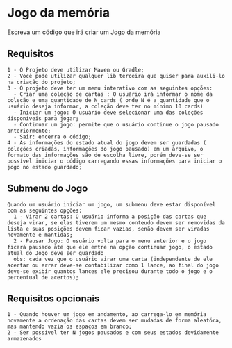# Jogo da memória

Escreva um código que irá criar um Jogo da memória

  ## Requisitos
    1 - O Projeto deve utilizar Maven ou Gradle;
    2 - Você pode utilizar qualquer lib terceira que quiser para auxili-lo na criação do projeto;
    3 - O projeto deve ter um menu interativo com as seguintes opções:
      - Criar uma coleção de cartas : O usuário irá informar o nome da coleção e uma quantidade de N cards ( onde N é a quantidade que o usuário deseja informar, a coleção deve ter no mínimo 10 cards)
      - Iniciar um jogo: O usuário deve selecionar uma das coleções disponíveis para jogar;
      - Continuar um jogo: permite que o usuário continue o jogo pausado anteriormente;
      - Sair: encerra o código;
    4 - As informações do estado atual do jogo devem ser guardadas ( coleções criadas, informações do jogo pausado) em um arquivo, o formato das informações são de escolha livre, porém deve-se ser possível iniciar o código carregando essas informações para iniciar o jogo no estado guardado;

  ## Submenu do Jogo
    Quando um usuário iniciar um jogo, um submenu deve estar disponível com as seguintes opções:
      1 - Virar 2 cartas: O usuário informa a posição das cartas que deseja virar, se elas tiverem um mesmo conteudo devem ser removidas da lista e suas posições devem ficar vazias, senão devem ser viradas novamente e mantidas;
      2 - Pausar Jogo: O usuário volta para o menu anterior e o jogo ficará pausado até que ele entre na opção continuar jogo, o estado atual do Jogo deve ser guardado
      obs: cada vez que o usuário virar uma carta (independente de ele acertar ou errar deve-se contabilizar como 1 lance, ao final do jogo deve-se exibir quantos lances ele precisou durante todo o jogo e o percentual de acertos);

  ## Requisitos opcionais
    1 - Quando houver um jogo em andamento, ao carrega-lo em memória novamente a ordenação das cartas devem ser mudadas de forma aleatóra, mas mantendo vazia os espaços em branco;
    2 - Ser possível ter N jogos pausados e com seus estados devidamente armazenados